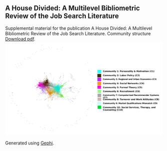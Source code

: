## A House Divided: A Multilevel Bibliometric Review of the Job Search Literature
Supplemental material for the publication A House Divided: A Multilevel Bibliometric Review of the Job Search Literature.
Community structure [Download pdf](/Online_Supplement_Gephi_All_Closed_Color_Modularity.pdf).
<img src="/online_supplement_all_closed_color_gephi.png" alt="Community Structure" width="1000"/>

 Generated using [Gephi](https://gephi.org/).
